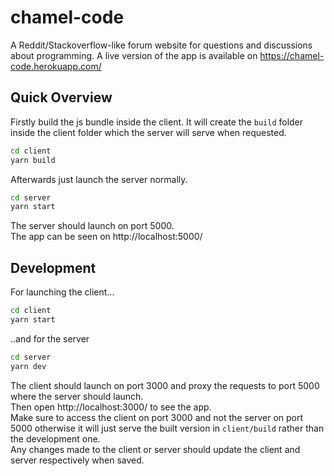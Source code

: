 # chamel-code

A Reddit/Stackoverflow-like forum website for questions and discussions about programming.
A live version of the app is available on https://chamel-code.herokuapp.com/

## Quick Overview

Firstly build the js bundle inside the client. It will create the `build` folder inside the client folder which the server
will serve when requested.

```sh
cd client
yarn build
```

Afterwards just launch the server normally.

```sh
cd server
yarn start
```

The server should launch on port 5000.\
The app can be seen on http://localhost:5000/

## Development

For launching the client...

```sh
cd client
yarn start
```

..and for the server

```sh
cd server
yarn dev
```

The client should launch on port 3000 and proxy the requests to port 5000 where the server should launch.\
Then open http://localhost:3000/ to see the app.\
Make sure to access the client on port 3000 and not the server on port 5000 otherwise it will just serve the
built version in `client/build` rather than the development one.\
Any changes made to the client or server should update the client and server respectively when saved.
